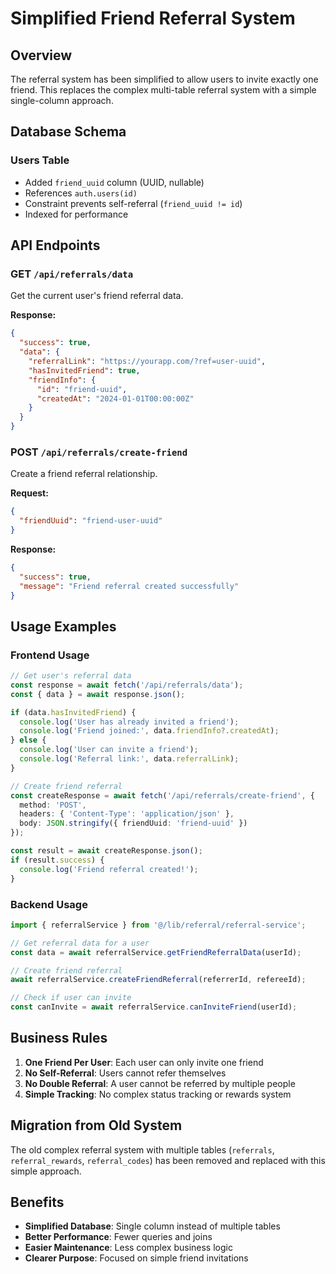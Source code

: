 # Simplified Friend Referral System

## Overview

The referral system has been simplified to allow users to invite exactly one friend. This replaces the complex multi-table referral system with a simple single-column approach.

## Database Schema

### Users Table
- Added `friend_uuid` column (UUID, nullable)
- References `auth.users(id)` 
- Constraint prevents self-referral (`friend_uuid != id`)
- Indexed for performance

## API Endpoints

### GET `/api/referrals/data`
Get the current user's friend referral data.

**Response:**
```json
{
  "success": true,
  "data": {
    "referralLink": "https://yourapp.com/?ref=user-uuid",
    "hasInvitedFriend": true,
    "friendInfo": {
      "id": "friend-uuid",
      "createdAt": "2024-01-01T00:00:00Z"
    }
  }
}
```

### POST `/api/referrals/create-friend`
Create a friend referral relationship.

**Request:**
```json
{
  "friendUuid": "friend-user-uuid"
}
```

**Response:**
```json
{
  "success": true,
  "message": "Friend referral created successfully"
}
```

## Usage Examples

### Frontend Usage

```typescript
// Get user's referral data
const response = await fetch('/api/referrals/data');
const { data } = await response.json();

if (data.hasInvitedFriend) {
  console.log('User has already invited a friend');
  console.log('Friend joined:', data.friendInfo?.createdAt);
} else {
  console.log('User can invite a friend');
  console.log('Referral link:', data.referralLink);
}

// Create friend referral
const createResponse = await fetch('/api/referrals/create-friend', {
  method: 'POST',
  headers: { 'Content-Type': 'application/json' },
  body: JSON.stringify({ friendUuid: 'friend-uuid' })
});

const result = await createResponse.json();
if (result.success) {
  console.log('Friend referral created!');
}
```

### Backend Usage

```typescript
import { referralService } from '@/lib/referral/referral-service';

// Get referral data for a user
const data = await referralService.getFriendReferralData(userId);

// Create friend referral
await referralService.createFriendReferral(referrerId, refereeId);

// Check if user can invite
const canInvite = await referralService.canInviteFriend(userId);
```

## Business Rules

1. **One Friend Per User**: Each user can only invite one friend
2. **No Self-Referral**: Users cannot refer themselves
3. **No Double Referral**: A user cannot be referred by multiple people
4. **Simple Tracking**: No complex status tracking or rewards system

## Migration from Old System

The old complex referral system with multiple tables (`referrals`, `referral_rewards`, `referral_codes`) has been removed and replaced with this simple approach.

## Benefits

- **Simplified Database**: Single column instead of multiple tables
- **Better Performance**: Fewer queries and joins
- **Easier Maintenance**: Less complex business logic
- **Clearer Purpose**: Focused on simple friend invitations 